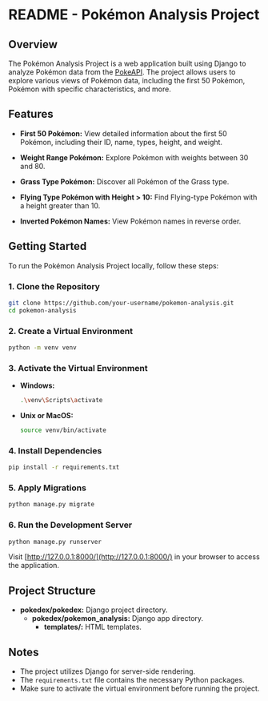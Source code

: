 
# README - Pokémon Analysis Project

## Overview

The Pokémon Analysis Project is a web application built using Django to analyze Pokémon data from the [PokeAPI](https://pokeapi.co/). The project allows users to explore various views of Pokémon data, including the first 50 Pokémon, Pokémon with specific characteristics, and more.

## Features

- **First 50 Pokémon:** View detailed information about the first 50 Pokémon, including their ID, name, types, height, and weight.

- **Weight Range Pokémon:** Explore Pokémon with weights between 30 and 80.

- **Grass Type Pokémon:** Discover all Pokémon of the Grass type.

- **Flying Type Pokémon with Height > 10:** Find Flying-type Pokémon with a height greater than 10.

- **Inverted Pokémon Names:** View Pokémon names in reverse order.

## Getting Started

To run the Pokémon Analysis Project locally, follow these steps:

### 1. Clone the Repository

```bash
git clone https://github.com/your-username/pokemon-analysis.git
cd pokemon-analysis
```

### 2. Create a Virtual Environment

```bash
python -m venv venv
```

### 3. Activate the Virtual Environment

- **Windows:**
  ```bash
  .\venv\Scripts\activate
  ```

- **Unix or MacOS:**
  ```bash
  source venv/bin/activate
  ```

### 4. Install Dependencies

```bash
pip install -r requirements.txt
```

### 5. Apply Migrations

```bash
python manage.py migrate
```

### 6. Run the Development Server

```bash
python manage.py runserver
```

Visit [http://127.0.0.1:8000/](http://127.0.0.1:8000/) in your browser to access the application.

## Project Structure

- **pokedex/pokedex:** Django project directory.
  - **pokedex/pokemon_analysis:** Django app directory.
    - **templates/:** HTML templates.

## Notes

- The project utilizes Django for server-side rendering.
- The `requirements.txt` file contains the necessary Python packages.
- Make sure to activate the virtual environment before running the project.
